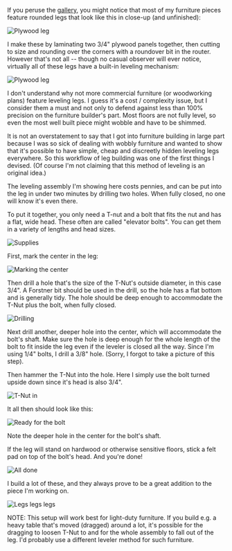 If you peruse the [gallery](../../gallery/), you might notice that most of my
furniture pieces feature rounded legs that look like this in close-up
(and unfinished):

![](pics/IMG_3913.png "Plywood leg")

I make these by laminating two 3/4" plywood panels together, then cutting to
size and rounding over the corners with a roundover bit in the router. However
that's not all -- though no casual observer will ever notice, virtually all 
of these legs have a built-in leveling mechanism:

![](pics/IMG_3912.png "Plywood leg")

I don't understand why not more commercial furniture (or woodworking plans)
feature leveling legs. I guess it's a cost / complexity issue, but I consider
them a must and not only to defend against less than 100% precision on the
furniture builder's part. Most floors are not fully level, so even the most
well built piece might wobble and have to be shimmed.

It is not an overstatement to say that I got into furniture building in large
part because I was so sick of dealing with wobbly furniture and wanted to show
that it's possible to have simple, cheap and discreetly hidden leveling legs
everywhere. So this workflow of leg building was one of the first things I
devised. (Of course I'm not claiming that this method of leveling is an
original idea.)

The leveling assembly I'm showing here costs pennies, and can be put into the
leg in under two minutes by drilling two holes. When fully closed, no one will
know it's even there.

To put it together, you only need a T-nut and a bolt that fits the nut and has
a flat, wide head. These often are called "elevator bolts". You can get them in
a variety of lengths and head sizes.

![](pics/IMG_3888.png "Supplies")

First, mark the center in the leg:

![](pics/IMG_3889.png "Marking the center")

Then drill a hole that's the size of the T-Nut's outside diameter, in this case
3/4". A Forstner bit should be used in the drill, so the hole has a flat bottom
and is generally tidy. The hole should be deep enough to accommodate the T-Nut plus the bolt, when fully closed.

![](pics/IMB_o6jkxD.png "Drilling")

Next drill another, deeper hole into the center, which will accommodate the
bolt's shaft. Make sure the hole is deep enough for the whole length of the
bolt to fit inside the leg even if the leveler is closed all the way. Since I'm
using 1/4" bolts, I drill a 3/8" hole. (Sorry, I forgot to take a picture of
this step).

Then hammer the T-Nut into the hole. Here I simply use the bolt turned upside
down since it's head is also 3/4".

![](pics/IMG_3900.png "T-Nut in")

It all then should look like this:

![](pics/IMG_3901.png "Ready for the bolt")

Note the deeper hole in the center for the bolt's shaft.

If the leg will stand on hardwood or otherwise sensitive floors, stick a felt
pad on top of the bolt's head. And you're done!

![](pics/IMG_3902.png "All done")

I build a lot of these, and they always prove to be a great addition to the
piece I'm working on.

![](pics/IMG_8355.png "Legs legs legs")

NOTE: This setup will work best for light-duty furniture. If you build e.g. a
heavy table that's moved (dragged) around a lot, it's possible for the dragging
to loosen T-Nut to and for the whole assembly to fall out of the leg.
I'd probably use a different leveler method for such furniture.


